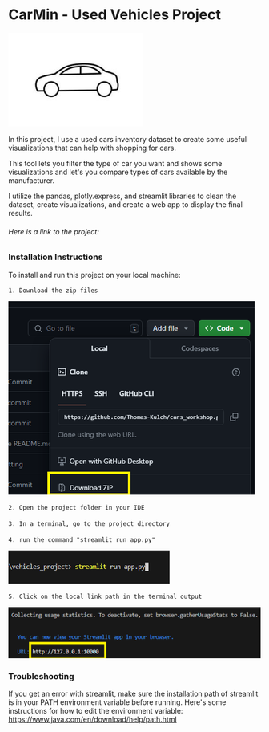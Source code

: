 # CarMin - Used Vehicles Project

![img_1](images/img_1.jpg)
 
 In this project, I use a used cars inventory dataset to create some useful visualizations that can help with shopping for cars.

 This tool lets you filter the type of car you want and shows some visualizations and let's you compare types of cars available by the manufacturer.

 I utilize the pandas, plotly.express, and streamlit libraries to clean the dataset, create visualizations, and create a web app to display the final results.

 ###### Here is a link to the project: 



### Installation Instructions

To install and run this project on your local machine:


    1. Download the zip files

![img_2](images/img_2.png)

    2. Open the project folder in your IDE

    3. In a terminal, go to the project directory

    4. run the command "streamlit run app.py"

![img_3](images/img_3.png)

    5. Click on the local link path in the terminal output

![img_4](images/img_4.png)


### Troubleshooting

If you get an error with streamlit, make sure the installation path of streamlit is in your PATH environment variable before running.
 Here's some instructions for how to edit the environment variable: https://www.java.com/en/download/help/path.html
